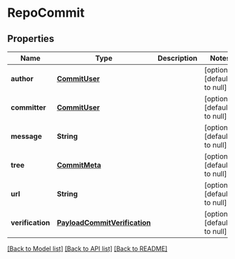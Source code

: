 # RepoCommit
## Properties

| Name | Type | Description | Notes |
|------------ | ------------- | ------------- | -------------|
| **author** | [**CommitUser**](CommitUser.md) |  | [optional] [default to null] |
| **committer** | [**CommitUser**](CommitUser.md) |  | [optional] [default to null] |
| **message** | **String** |  | [optional] [default to null] |
| **tree** | [**CommitMeta**](CommitMeta.md) |  | [optional] [default to null] |
| **url** | **String** |  | [optional] [default to null] |
| **verification** | [**PayloadCommitVerification**](PayloadCommitVerification.md) |  | [optional] [default to null] |

[[Back to Model list]](../README.md#documentation-for-models) [[Back to API list]](../README.md#documentation-for-api-endpoints) [[Back to README]](../README.md)

